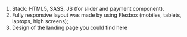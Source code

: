 1. Stack: HTML5, SASS, JS (for slider and payment component).
2. Fully responsive layout was made by using Flexbox (mobiles, tablets, laptops, high screens);
3. Design of the landing page you could find here
